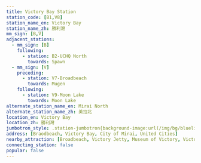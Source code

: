 ```yaml
---
title: Victory Bay Station
station_code: [B1,V8]
station_name_en: Victory Bay
station_name_zh: 勝利灣
mm_sign: [B,V]
adjacent_stations:
  - mm_sign: [B]
    following:
      - station: B2-UCHQ North
        towards: Spawn
  - mm_sign: [V]
    preceding:
      - station: V7-Broadbeach
        towards: Mugen
    following:
      - station: V9-Moon Lake
        towards: Moon Lake
alternate_station_name_en: Mirai North
alternate_station_name_zh: 美拉北
location_en: Victory Bay
location_zh: 勝利灣
jumbotron_style: .station-jumbotron{background-image:url(/img/bg/blueline.png),url(/img/bg/victoryline.png);background-repeat:no-repeat;background-size:50% 10px,100% 10px;background-position:right 115px,0 145px}
address: [Braodbeach, Victory Bay, City of Mirai, United Cities]
nearby_attraction: [Broadbeach, Victory Jetty, Museum of Victory, Victory Bay Lighthouse]
connecting_station: false
popular: false
---
```


